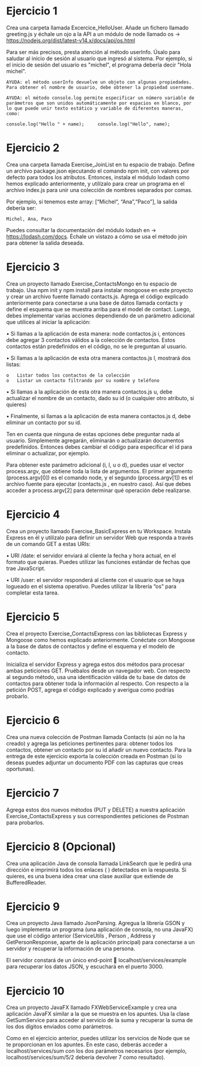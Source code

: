 # Ejercicio 1

Crea una carpeta llamada Excercice_HelloUser. Añade un fichero llamado greeting.js y échale un ojo a la API a un módulo de node llamado os -> https://nodejs.org/dist/latest-v14.x/docs/api/os.html

Para ser más precisos, presta atención al método userInfo. Úsalo para saludar al inicio de sesión al usuario que ingresó al sistema. Por ejemplo, si el inicio de sesión del usuario es "michel", el programa debería decir "Hola michel".

    AYUDA: el método userInfo devuelve un objeto con algunas propiedades. Para obtener el nombre de usuario, debe obtener la propiedad username.

    AYUDA: el método console.log permite especificar un número variable de parámetros que son unidos automáticamente por espacios en blanco, por lo que puede unir texto estático y variable de diferentes maneras, como:

`
console.log("Hello " + name);     console.log("Hello", name);
`
# Ejercicio 2

Crea una carpeta llamada Exercise_JoinList en tu espacio de trabajo. Define un archivo package.json ejecutando el comando npm init, con valores por defecto para todos los atributos. Entonces, instala el módulo lodash como hemos explicado anteriormente, y utilízalo para crear un programa en el archivo index.js para unir una colección de nombres separados por comas.

Por ejemplo, si tenemos este array: [“Michel“, “Ana”,“Paco”], la salida debería ser:

    Michel, Ana, Paco

Puedes consultar la documentación del módulo lodash en -> https://lodash.com/docs. Échale un vistazo a cómo se usa el método join para obtener la salida deseada.

# Ejercicio 3

Crea un proyecto llamado Exercise_ContactsMongo en tu espacio de trabajo. Usa npm init y npm install para instalar mongoose en este proyecto y crear un archivo fuente llamado contacts.js. Agrega el código explicado anteriormente para conectarse a una base de datos llamada contacts y define el esquema que se muestra arriba para el model de contact. Luego, debes implementar varias acciones dependiendo de un parámetro adicional que utilices al iniciar la aplicación:

• Si llamas a la aplicación de esta manera: node contactos.js i, entonces debe agregar 3 contactos válidos a la colección de contactos. Estos contactos están predefinidos en el código, no se le preguntan al usuario.

• Si llamas a la aplicación de esta otra manera contactos.js l, mostrará dos listas:

    o   Listar todos los contactos de la colección
    o	Listar un contacto filtrando por su nombre y teléfono

• Si llamas a la aplicación de esta otra manera contactos.js u, debe actualizar el nombre de un contacto, dado su id (o cualquier otro atributo, si quieres)

• Finalmente, si llamas a la aplicación de esta manera contactos.js d, debe eliminar un contacto por su id.

Ten en cuenta que ninguna de estas opciones debe preguntar nada al usuario. Simplemente agregarán, eliminarán o actualizarán documentos predefinidos. Entonces debes cambiar el código para especificar el id para eliminar o actualizar, por ejemplo.

Para obtener este parámetro adicional (i, l, u o d), puedes usar el vector process.argv, que obtiene toda la lista de argumentos. El primer argumento (process.argv[0]) es el comando node, y el segundo (process.argv[1]) es el archivo fuente para ejecutar (contacts.js , en nuestro caso). Así que debes acceder a process.argv[2] para determinar qué operación debe realizarse.

# Ejercicio 4

Crea un proyecto llamado Exercise_BasicExpress en tu Workspace. Instala Express en él y utilízalo para definir un servidor Web que responda a través de un comando GET a estas URIs:

•	URI /date: el servidor enviará al cliente la fecha y hora actual, en el formato que quieras. Puedes utilizar las funciones estándar de fechas que trae JavaScript.

•	URI /user:  el servidor responderá al cliente con el usuario que se haya logueado en el sistema operativo. Puedes utilizar la librería “os” para completar esta tarea.

# Ejercicio 5

Crea el proyecto Exercise_ContactsExpress con las bibliotecas Express y Mongoose como hemos explicado anteriormente. Conéctate con Mongoose a la base de datos de contactos y define el esquema y el modelo de contacto.

Inicializa el servidor Express y agrega estos dos métodos para procesar ambas peticiones GET. Pruébalos desde un navegador web. Con respecto al segundo método, usa una identificación válida de tu base de datos de contactos para obtener toda la información al respecto. Con respecto a la petición POST, agrega el código explicado y averigua como podrías probarlo.

# Ejercicio 6

Crea una nueva colección de Postman llamada Contacts (si aún no la ha creado) y agrega las peticiones pertinentes para: obtener todos los contactos, obtener un contacto por su id añadir un nuevo contacto. Para la entrega de este ejercicio exporta la colección creada en Postman (si lo deseas puedes adjuntar un documento PDF con las capturas que creas oportunas).

# Ejercicio 7

Agrega estos dos nuevos métodos (PUT y DELETE) a nuestra aplicación Exercise_ContactsExpress y sus correspondientes peticiones de Postman para probarlos.

# Ejercicio 8 (Opcional)

Crea una aplicación Java de consola llamada LinkSearch que le pedirá una dirección e imprimirá todos los enlaces ( <a> ) detectados en la respuesta. Si quieres, es una buena idea crear una clase auxiliar que extiende de BufferedReader.

# Ejercicio 9

Crea un proyecto Java llamado JsonParsing. Agregua la librería GSON y luego implementa un programa (una aplicación de consola, no una JavaFX) que use el código anterior (ServiceUtils , Person , Address y GetPersonResponse, aparte de la aplicación principal) para conectarse a un servidor y recuperar la información de una persona.

El servidor constará de un único end-point  localhost/services/example para recuperar los datos JSON, y escuchará en el puerto 3000.

# Ejercicio 10

Crea un proyecto JavaFX llamado FXWebServiceExample y crea una aplicación JavaFX similar a la que se muestra en los apuntes. Usa la clase GetSumService para acceder al servicio de la suma y recuperar la suma de los dos dígitos enviados como parámetros.

Como en el ejercicio anterior, puedes utilizar los servicios de Node que se te proporcionan en los apuntes. En este caso, deberás acceder a localhost/services/sum con los dos parámetros necesarios (por ejemplo, localhost/services/sum/5/2 debería devolver 7 como resultado). 



